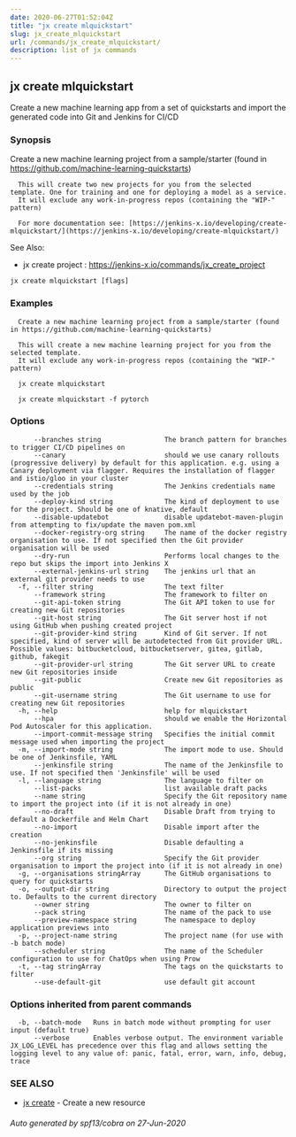 ```yaml
---
date: 2020-06-27T01:52:04Z
title: "jx create mlquickstart"
slug: jx_create_mlquickstart
url: /commands/jx_create_mlquickstart/
description: list of jx commands
---
```

## jx create mlquickstart

Create a new machine learning app from a set of quickstarts and import the generated code into Git and Jenkins for CI/CD

### Synopsis

Create a new machine learning project from a sample/starter (found in https://github.com/machine-learning-quickstarts)
  
      This will create two new projects for you from the selected template. One for training and one for deploying a model as a service.
      It will exclude any work-in-progress repos (containing the "WIP-" pattern)
  
      For more documentation see: [https://jenkins-x.io/developing/create-mlquickstart/](https://jenkins-x.io/developing/create-mlquickstart/)
  
See Also: 

  * jx create project : https://jenkins-x.io/commands/jx_create_project

```
jx create mlquickstart [flags]
```

### Examples

```
  Create a new machine learning project from a sample/starter (found in https://github.com/machine-learning-quickstarts)
  
  This will create a new machine learning project for you from the selected template.
  It will exclude any work-in-progress repos (containing the "WIP-" pattern)
  
  jx create mlquickstart
  
  jx create mlquickstart -f pytorch
```

### Options

```
      --branches string                The branch pattern for branches to trigger CI/CD pipelines on
      --canary                         should we use canary rollouts (progressive delivery) by default for this application. e.g. using a Canary deployment via flagger. Requires the installation of flagger and istio/gloo in your cluster
      --credentials string             The Jenkins credentials name used by the job
      --deploy-kind string             The kind of deployment to use for the project. Should be one of knative, default
      --disable-updatebot              disable updatebot-maven-plugin from attempting to fix/update the maven pom.xml
      --docker-registry-org string     The name of the docker registry organisation to use. If not specified then the Git provider organisation will be used
      --dry-run                        Performs local changes to the repo but skips the import into Jenkins X
      --external-jenkins-url string    The jenkins url that an external git provider needs to use
  -f, --filter string                  The text filter
      --framework string               The framework to filter on
      --git-api-token string           The Git API token to use for creating new Git repositories
      --git-host string                The Git server host if not using GitHub when pushing created project
      --git-provider-kind string       Kind of Git server. If not specified, kind of server will be autodetected from Git provider URL. Possible values: bitbucketcloud, bitbucketserver, gitea, gitlab, github, fakegit
      --git-provider-url string        The Git server URL to create new Git repositories inside
      --git-public                     Create new Git repositories as public
      --git-username string            The Git username to use for creating new Git repositories
  -h, --help                           help for mlquickstart
      --hpa                            should we enable the Horizontal Pod Autoscaler for this application.
      --import-commit-message string   Specifies the initial commit message used when importing the project
  -m, --import-mode string             The import mode to use. Should be one of Jenkinsfile, YAML
      --jenkinsfile string             The name of the Jenkinsfile to use. If not specified then 'Jenkinsfile' will be used
  -l, --language string                The language to filter on
      --list-packs                     list available draft packs
      --name string                    Specify the Git repository name to import the project into (if it is not already in one)
      --no-draft                       Disable Draft from trying to default a Dockerfile and Helm Chart
      --no-import                      Disable import after the creation
      --no-jenkinsfile                 Disable defaulting a Jenkinsfile if its missing
      --org string                     Specify the Git provider organisation to import the project into (if it is not already in one)
  -g, --organisations stringArray      The GitHub organisations to query for quickstarts
  -o, --output-dir string              Directory to output the project to. Defaults to the current directory
      --owner string                   The owner to filter on
      --pack string                    The name of the pack to use
      --preview-namespace string       The namespace to deploy application previews into
  -p, --project-name string            The project name (for use with -b batch mode)
      --scheduler string               The name of the Scheduler configuration to use for ChatOps when using Prow
  -t, --tag stringArray                The tags on the quickstarts to filter
      --use-default-git                use default git account
```

### Options inherited from parent commands

```
  -b, --batch-mode   Runs in batch mode without prompting for user input (default true)
      --verbose      Enables verbose output. The environment variable JX_LOG_LEVEL has precedence over this flag and allows setting the logging level to any value of: panic, fatal, error, warn, info, debug, trace
```

### SEE ALSO

* [jx create](/commands/jx_create/)	 - Create a new resource

###### Auto generated by spf13/cobra on 27-Jun-2020

